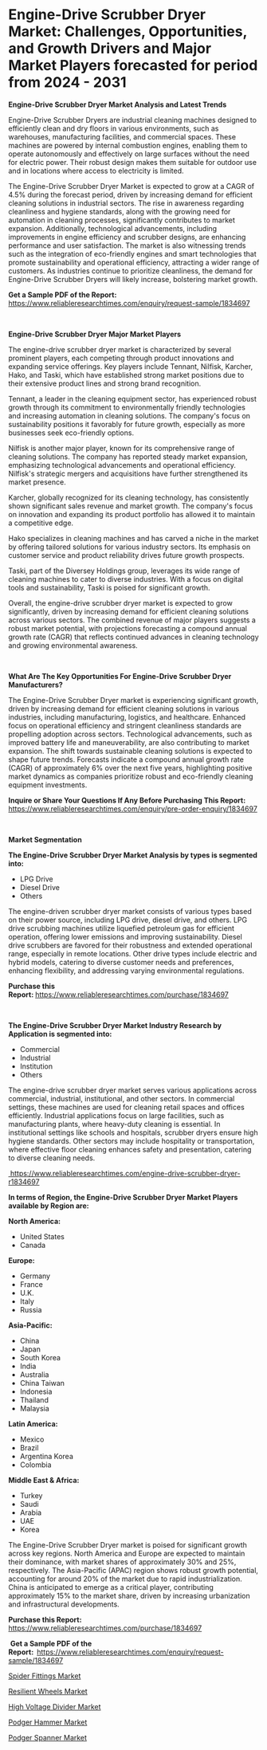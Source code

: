 <p><h1>Engine-Drive Scrubber Dryer Market: Challenges, Opportunities, and Growth Drivers and Major Market Players forecasted for period from 2024 - 2031</h1></p><p><strong>Engine-Drive Scrubber Dryer Market Analysis and Latest Trends</strong></p>
<p><p>Engine-Drive Scrubber Dryers are industrial cleaning machines designed to efficiently clean and dry floors in various environments, such as warehouses, manufacturing facilities, and commercial spaces. These machines are powered by internal combustion engines, enabling them to operate autonomously and effectively on large surfaces without the need for electric power. Their robust design makes them suitable for outdoor use and in locations where access to electricity is limited.</p><p>The Engine-Drive Scrubber Dryer Market is expected to grow at a CAGR of 4.5% during the forecast period, driven by increasing demand for efficient cleaning solutions in industrial sectors. The rise in awareness regarding cleanliness and hygiene standards, along with the growing need for automation in cleaning processes, significantly contributes to market expansion. Additionally, technological advancements, including improvements in engine efficiency and scrubber designs, are enhancing performance and user satisfaction. The market is also witnessing trends such as the integration of eco-friendly engines and smart technologies that promote sustainability and operational efficiency, attracting a wider range of customers. As industries continue to prioritize cleanliness, the demand for Engine-Drive Scrubber Dryers will likely increase, bolstering market growth.</p></p>
<p><strong>Get a Sample PDF of the Report:&nbsp;</strong> <a href="https://www.reliableresearchtimes.com/enquiry/request-sample/1834697?utm_campaign=1572&utm_medium=2&utm_source=Github&utm_content=ia&utm_term=16102024&utm_id=engine-drive-scrubber-dryer">https://www.reliableresearchtimes.com/enquiry/request-sample/1834697</a></p>
<p>&nbsp;</p>
<p><strong>Engine-Drive Scrubber Dryer Major Market Players</strong></p>
<p><p>The engine-drive scrubber dryer market is characterized by several prominent players, each competing through product innovations and expanding service offerings. Key players include Tennant, Nilfisk, Karcher, Hako, and Taski, which have established strong market positions due to their extensive product lines and strong brand recognition.</p><p>Tennant, a leader in the cleaning equipment sector, has experienced robust growth through its commitment to environmentally friendly technologies and increasing automation in cleaning solutions. The company's focus on sustainability positions it favorably for future growth, especially as more businesses seek eco-friendly options.</p><p>Nilfisk is another major player, known for its comprehensive range of cleaning solutions. The company has reported steady market expansion, emphasizing technological advancements and operational efficiency. Nilfisk's strategic mergers and acquisitions have further strengthened its market presence.</p><p>Karcher, globally recognized for its cleaning technology, has consistently shown significant sales revenue and market growth. The company's focus on innovation and expanding its product portfolio has allowed it to maintain a competitive edge.</p><p>Hako specializes in cleaning machines and has carved a niche in the market by offering tailored solutions for various industry sectors. Its emphasis on customer service and product reliability drives future growth prospects.</p><p>Taski, part of the Diversey Holdings group, leverages its wide range of cleaning machines to cater to diverse industries. With a focus on digital tools and sustainability, Taski is poised for significant growth.</p><p>Overall, the engine-drive scrubber dryer market is expected to grow significantly, driven by increasing demand for efficient cleaning solutions across various sectors. The combined revenue of major players suggests a robust market potential, with projections forecasting a compound annual growth rate (CAGR) that reflects continued advances in cleaning technology and growing environmental awareness.</p></p>
<p>&nbsp;</p>
<p><strong>What Are The Key Opportunities For Engine-Drive Scrubber Dryer Manufacturers?</strong></p>
<p><p>The Engine-Drive Scrubber Dryer market is experiencing significant growth, driven by increasing demand for efficient cleaning solutions in various industries, including manufacturing, logistics, and healthcare. Enhanced focus on operational efficiency and stringent cleanliness standards are propelling adoption across sectors. Technological advancements, such as improved battery life and maneuverability, are also contributing to market expansion. The shift towards sustainable cleaning solutions is expected to shape future trends. Forecasts indicate a compound annual growth rate (CAGR) of approximately 6% over the next five years, highlighting positive market dynamics as companies prioritize robust and eco-friendly cleaning equipment investments.</p></p>
<p><strong>Inquire or Share Your Questions If Any Before Purchasing This Report:</strong> <a href="https://www.reliableresearchtimes.com/enquiry/pre-order-enquiry/1834697?utm_campaign=1572&utm_medium=2&utm_source=Github&utm_content=ia&utm_term=16102024&utm_id=engine-drive-scrubber-dryer">https://www.reliableresearchtimes.com/enquiry/pre-order-enquiry/1834697</a></p>
<p>&nbsp;</p>
<p><strong>Market Segmentation</strong></p>
<p><strong>The Engine-Drive Scrubber Dryer Market Analysis by types is segmented into:</strong></p>
<p><ul><li>LPG Drive</li><li>Diesel Drive</li><li>Others</li></ul></p>
<p><p>The engine-driven scrubber dryer market consists of various types based on their power source, including LPG drive, diesel drive, and others. LPG drive scrubbing machines utilize liquefied petroleum gas for efficient operation, offering lower emissions and improving sustainability. Diesel drive scrubbers are favored for their robustness and extended operational range, especially in remote locations. Other drive types include electric and hybrid models, catering to diverse customer needs and preferences, enhancing flexibility, and addressing varying environmental regulations.</p></p>
<p><strong>Purchase this Report:&nbsp;</strong><a href="https://www.reliableresearchtimes.com/purchase/1834697?utm_campaign=1572&utm_medium=2&utm_source=Github&utm_content=ia&utm_term=16102024&utm_id=engine-drive-scrubber-dryer">https://www.reliableresearchtimes.com/purchase/1834697</a></p>
<p>&nbsp;</p>
<p><strong>The Engine-Drive Scrubber Dryer Market Industry Research by Application is segmented into:</strong></p>
<p><ul><li>Commercial</li><li>Industrial</li><li>Institution</li><li>Others</li></ul></p>
<p><p>The engine-drive scrubber dryer market serves various applications across commercial, industrial, institutional, and other sectors. In commercial settings, these machines are used for cleaning retail spaces and offices efficiently. Industrial applications focus on large facilities, such as manufacturing plants, where heavy-duty cleaning is essential. In institutional settings like schools and hospitals, scrubber dryers ensure high hygiene standards. Other sectors may include hospitality or transportation, where effective floor cleaning enhances safety and presentation, catering to diverse cleaning needs.</p></p>
<p><a href="https://www.reliableresearchtimes.com/engine-drive-scrubber-dryer-r1834697?utm_campaign=1572&utm_medium=2&utm_source=Github&utm_content=ia&utm_term=16102024&utm_id=engine-drive-scrubber-dryer">&nbsp;https://www.reliableresearchtimes.com/engine-drive-scrubber-dryer-r1834697</a></p>
<p><strong>In terms of Region, the Engine-Drive Scrubber Dryer Market Players available by Region are:</strong></p>
<p>
    <p> <strong> North America: </strong>
        <ul>
            <li>United States</li>
            <li>Canada</li>
        </ul>
        </p> 
    <p> <strong> Europe: </strong>
        <ul>
            <li>Germany</li>
            <li>France</li>
            <li>U.K.</li>
            <li>Italy</li>
            <li>Russia</li>
        </ul>
        </p> 
    <p> <strong> Asia-Pacific: </strong>
        <ul>
            <li>China</li>
            <li>Japan</li>
            <li>South Korea</li>
            <li>India</li>
            <li>Australia</li>
            <li>China Taiwan</li>
            <li>Indonesia</li>
            <li>Thailand</li>
            <li>Malaysia</li>
        </ul>
        </p> 
    <p> <strong> Latin America: </strong>
        <ul>
            <li>Mexico</li>
            <li>Brazil</li>
            <li>Argentina Korea</li>
            <li>Colombia</li>
        </ul>
        </p> 
    <p> <strong> Middle East & Africa: </strong>
        <ul>
            <li>Turkey</li>
            <li>Saudi</li>
            <li>Arabia</li>
            <li>UAE</li>
            <li>Korea</li>
        </ul>
    </p>
    </p>
<p><p>The Engine-Drive Scrubber Dryer market is poised for significant growth across key regions. North America and Europe are expected to maintain their dominance, with market shares of approximately 30% and 25%, respectively. The Asia-Pacific (APAC) region shows robust growth potential, accounting for around 20% of the market due to rapid industrialization. China is anticipated to emerge as a critical player, contributing approximately 15% to the market share, driven by increasing urbanization and infrastructural developments.</p></p>
<p><strong>Purchase this Report: </strong><a href="https://www.reliableresearchtimes.com/purchase/1834697?utm_campaign=1572&utm_medium=2&utm_source=Github&utm_content=ia&utm_term=16102024&utm_id=engine-drive-scrubber-dryer">https://www.reliableresearchtimes.com/purchase/1834697</a></p>
<p>&nbsp;<strong>Get a Sample PDF of the Report:&nbsp;&nbsp;</strong><a href="https://www.reliableresearchtimes.com/enquiry/request-sample/1834697?utm_campaign=1572&utm_medium=2&utm_source=Github&utm_content=ia&utm_term=16102024&utm_id=engine-drive-scrubber-dryer">https://www.reliableresearchtimes.com/enquiry/request-sample/1834697</a></p>
<p><strong></strong></p>
<p><p><a href="https://www.linkedin.com/pulse/spider-fittings-market-investigation-industry-evolution-forecast-6ehte?trk=public_post_embed_feed-article-content&utm_campaign=1572&utm_medium=2&utm_source=Github&utm_content=ia&utm_term=16102024&utm_id=engine-drive-scrubber-dryer">Spider Fittings Market</a></p><p><a href="https://www.linkedin.com/pulse/deep-dive-resilient-wheels-market-itstrends-segmentation-hsile?trk=public_post_embed_feed-article-content&utm_campaign=1572&utm_medium=2&utm_source=Github&utm_content=ia&utm_term=16102024&utm_id=engine-drive-scrubber-dryer">Resilient Wheels Market</a></p><p><a href="https://issuu.com/reportprime-2/docs/high-voltage-divider-market-size-20_a5fcce8a465638?utm_campaign=1572&utm_medium=2&utm_source=Github&utm_content=ia&utm_term=16102024&utm_id=engine-drive-scrubber-dryer">High Voltage Divider Market</a></p><p><a href="https://www.linkedin.com/pulse/investment-opportunities-podger-hammer-sector-risk-analysis-gwlue?trk=public_post_embed_feed-article-content&utm_campaign=1572&utm_medium=2&utm_source=Github&utm_content=ia&utm_term=16102024&utm_id=engine-drive-scrubber-dryer">Podger Hammer Market</a></p><p><a href="https://www.linkedin.com/pulse/global-podger-spanner-market-trends-innovations-forward-looking-b4z2e?trk=public_post_embed_feed-article-content&utm_campaign=1572&utm_medium=2&utm_source=Github&utm_content=ia&utm_term=16102024&utm_id=engine-drive-scrubber-dryer">Podger Spanner Market</a></p></p>